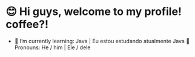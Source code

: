 # 😊 Hi guys, welcome to my profile! coffee?! 
- 🌱 I’m currently learning: Java |  Eu estou estudando atualmente Java
🙂 Pronouns: He / him | Ele / dele

